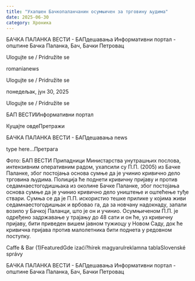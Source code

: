```yaml
---
title: "Ухапшен Бачкопаланчанин осумњичен за трговину људима"
date: 2025-06-30
category: Хроника
---
```


БАЧКА ПАЛАНКА ВЕСТИ - БАПдешавања Информативни портал - општине Бачка Паланка, Бач, Бачки Петровац

Ulogujte se / Pridružite se

romanianews

Ulogujte se / Pridružite se

понедељак, јун 30, 2025

Ulogujte se / Pridružite se

БАП ВЕСТИИнформативни портал

Куцајте овдеПретражи

БАЧКА ПАЛАНКА ВЕСТИ - БАПдешавања news

type here...Претрага

Фото: БАП ВЕСТИ
            Припадници Министарства унутрашњих послова, интензивним оперативним радом, ухапсили су П.П. (2005) из Бачке Паланке, због постојања основа сумње да је учинио кривично дело трговина људима.
Полиција ће поднети кривичну пријаву и против седамнаестогодишњака из околине Бачке Паланке, због постојања основа сумње да је учинио кривично дело уништење и оштећење туђе ствари.
Сумња се да је П.П. искористио тешке прилике у којима живи седамнаестогодишњак и врбовао га, да за новчану надокнаду, запали возило у Бачкој Паланци, што је он и учинио.
Осумњиченом П.П. је одређено задржавање у трајању до 48 сати и он ће, уз кривичну пријаву, бити приведен вишем јавном тужиоцу у Новом Саду, док ће кривична пријава против малолетника бити поднета у редовном поступку.

Caffe & Bar (1)FeaturedGde izaći?hírek magyarulreklamna tablaSlovenské správy

БАЧКА ПАЛАНКА ВЕСТИ - БАПдешавања Информативни портал - општине Бачка Паланка, Бач, Бачки Петровац
